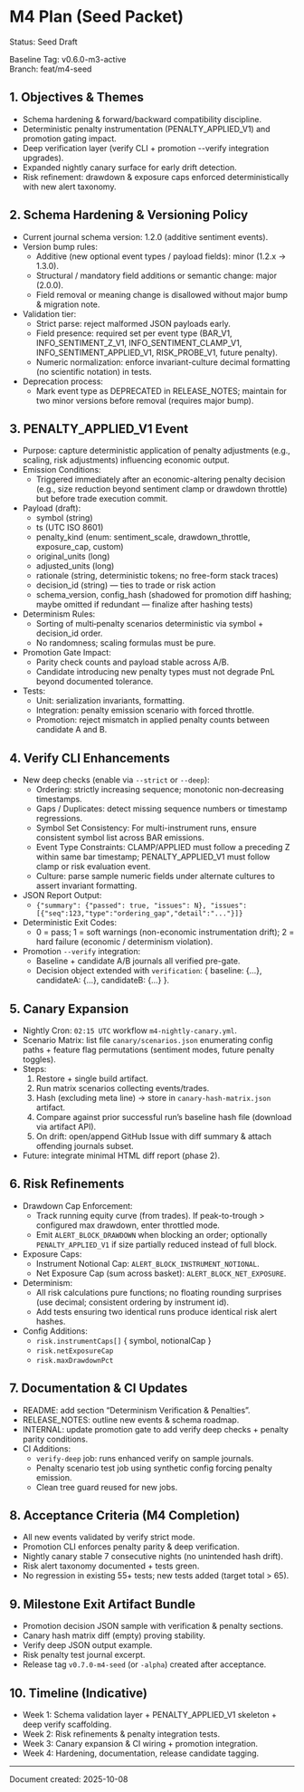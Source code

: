 # M4 Plan (Seed Packet)

Status: Seed Draft

Baseline Tag: v0.6.0-m3-active  
Branch: feat/m4-seed

## 1. Objectives & Themes

- Schema hardening & forward/backward compatibility discipline.
- Deterministic penalty instrumentation (PENALTY_APPLIED_V1) and promotion gating impact.
- Deep verification layer (verify CLI + promotion --verify integration upgrades).
- Expanded nightly canary surface for early drift detection.
- Risk refinement: drawdown & exposure caps enforced deterministically with new alert taxonomy.

## 2. Schema Hardening & Versioning Policy

- Current journal schema version: 1.2.0 (additive sentiment events).
- Version bump rules:
  - Additive (new optional event types / payload fields): minor (1.2.x -> 1.3.0).
  - Structural / mandatory field additions or semantic change: major (2.0.0).
  - Field removal or meaning change is disallowed without major bump & migration note.
- Validation tier:
  - Strict parse: reject malformed JSON payloads early.
  - Field presence: required set per event type (BAR_V1, INFO_SENTIMENT_Z_V1, INFO_SENTIMENT_CLAMP_V1, INFO_SENTIMENT_APPLIED_V1, RISK_PROBE_V1, future penalty).
  - Numeric normalization: enforce invariant-culture decimal formatting (no scientific notation) in tests.
- Deprecation process:
  - Mark event type as DEPRECATED in RELEASE_NOTES; maintain for two minor versions before removal (requires major bump).

## 3. PENALTY_APPLIED_V1 Event

- Purpose: capture deterministic application of penalty adjustments (e.g., scaling, risk adjustments) influencing economic output.
- Emission Conditions:
  - Triggered immediately after an economic-altering penalty decision (e.g., size reduction beyond sentiment clamp or drawdown throttle) but before trade execution commit.
- Payload (draft):
  - symbol (string)
  - ts (UTC ISO 8601)
  - penalty_kind (enum: sentiment_scale, drawdown_throttle, exposure_cap, custom)
  - original_units (long)
  - adjusted_units (long)
  - rationale (string, deterministic tokens; no free-form stack traces)
  - decision_id (string) — ties to trade or risk action
  - schema_version, config_hash (shadowed for promotion diff hashing; maybe omitted if redundant — finalize after hashing tests)
- Determinism Rules:
  - Sorting of multi‑penalty scenarios deterministic via symbol + decision_id order.
  - No randomness; scaling formulas must be pure.
- Promotion Gate Impact:
  - Parity check counts and payload stable across A/B.
  - Candidate introducing new penalty types must not degrade PnL beyond documented tolerance.
- Tests:
  - Unit: serialization invariants, formatting.
  - Integration: penalty emission scenario with forced throttle.
  - Promotion: reject mismatch in applied penalty counts between candidate A and B.

## 4. Verify CLI Enhancements

- New deep checks (enable via `--strict` or `--deep`):
  - Ordering: strictly increasing sequence; monotonic non‑decreasing timestamps.
  - Gaps / Duplicates: detect missing sequence numbers or timestamp regressions.
  - Symbol Set Consistency: For multi-instrument runs, ensure consistent symbol list across BAR emissions.
  - Event Type Constraints: CLAMP/APPLIED must follow a preceding Z within same bar timestamp; PENALTY_APPLIED_V1 must follow clamp or risk evaluation event.
  - Culture: parse sample numeric fields under alternate cultures to assert invariant formatting.
- JSON Report Output:
  - `{"summary": {"passed": true, "issues": N}, "issues": [{"seq":123,"type":"ordering_gap","detail":"..."}]}`
- Deterministic Exit Codes:
  - 0 = pass; 1 = soft warnings (non-economic instrumentation drift); 2 = hard failure (economic / determinism violation).
- Promotion `--verify` integration:
  - Baseline + candidate A/B journals all verified pre-gate.
  - Decision object extended with `verification`: { baseline: {...}, candidateA: {...}, candidateB: {...} }.

## 5. Canary Expansion

- Nightly Cron: `02:15 UTC` workflow `m4-nightly-canary.yml`.
- Scenario Matrix: list file `canary/scenarios.json` enumerating config paths + feature flag permutations (sentiment modes, future penalty toggles).
- Steps:
  1. Restore + single build artifact.
  2. Run matrix scenarios collecting events/trades.
  3. Hash (excluding meta line) -> store in `canary-hash-matrix.json` artifact.
  4. Compare against prior successful run’s baseline hash file (download via artifact API).
  5. On drift: open/append GitHub Issue with diff summary & attach offending journals subset.
- Future: integrate minimal HTML diff report (phase 2).

## 6. Risk Refinements

- Drawdown Cap Enforcement:
  - Track running equity curve (from trades). If peak-to-trough > configured max drawdown, enter throttled mode.
  - Emit `ALERT_BLOCK_DRAWDOWN` when blocking an order; optionally `PENALTY_APPLIED_V1` if size partially reduced instead of full block.
- Exposure Caps:
  - Instrument Notional Cap: `ALERT_BLOCK_INSTRUMENT_NOTIONAL`.
  - Net Exposure Cap (sum across basket): `ALERT_BLOCK_NET_EXPOSURE`.
- Determinism:
  - All risk calculations pure functions; no floating rounding surprises (use decimal; consistent ordering by instrument id).
  - Add tests ensuring two identical runs produce identical risk alert hashes.
- Config Additions:
  - `risk.instrumentCaps[]` { symbol, notionalCap }
  - `risk.netExposureCap`
  - `risk.maxDrawdownPct`

## 7. Documentation & CI Updates

- README: add section “Determinism Verification & Penalties”.
- RELEASE_NOTES: outline new events & schema roadmap.
- INTERNAL: update promotion gate to add verify deep checks + penalty parity conditions.
- CI Additions:
  - `verify-deep` job: runs enhanced verify on sample journals.
  - Penalty scenario test job using synthetic config forcing penalty emission.
  - Clean tree guard reused for new jobs.

## 8. Acceptance Criteria (M4 Completion)

- All new events validated by verify strict mode.
- Promotion CLI enforces penalty parity & deep verification.
- Nightly canary stable 7 consecutive nights (no unintended hash drift).
- Risk alert taxonomy documented + tests green.
- No regression in existing 55+ tests; new tests added (target total > 65).

## 9. Milestone Exit Artifact Bundle

- Promotion decision JSON sample with verification & penalty sections.
- Canary hash matrix diff (empty) proving stability.
- Verify deep JSON output example.
- Risk penalty test journal excerpt.
- Release tag `v0.7.0-m4-seed` (or `-alpha`) created after acceptance.

## 10. Timeline (Indicative)

- Week 1: Schema validation layer + PENALTY_APPLIED_V1 skeleton + deep verify scaffolding.
- Week 2: Risk refinements & penalty integration tests.
- Week 3: Canary expansion & CI wiring + promotion integration.
- Week 4: Hardening, documentation, release candidate tagging.

---
Document created: 2025-10-08
